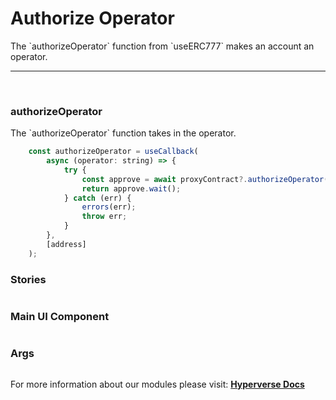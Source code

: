 # Authorize Operator

<p> The `authorizeOperator` function from `useERC777` makes an account an operator. </p>

---

<br>

### authorizeOperator

<p> The `authorizeOperator` function takes in the operator. </p>

```jsx
	const authorizeOperator = useCallback(
		async (operator: string) => {
			try {
				const approve = await proxyContract?.authorizeOperator(operator);
				return approve.wait();
			} catch (err) {
				errors(err);
				throw err;
			}
		},
		[address]
	);
```

### Stories

```jsx

```

### Main UI Component

```jsx

```

### Args

```jsx

```

For more information about our modules please visit: [**Hyperverse Docs**](docs.hyperverse.dev)
